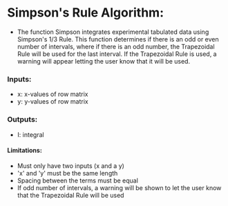 # Simpson's Rule Algorithm:
- The function Simpson integrates experimental tabulated data using Simpson's 1/3 Rule. This function determines if there is an odd or even number of intervals, where if there is an odd number, the Trapezoidal Rule will be used for the last interval. If the Trapezoidal Rule is used, a warning will appear letting the user know that it will be used.

### Inputs:
- x: x-values of row matrix
- y: y-values of row matrix

### Outputs:
- I: integral

#### Limitations: 
- Must only have two inputs (x and a y)
- 'x' and 'y' must be the same length
- Spacing between the terms must be equal
- If odd number of intervals, a warning will be shown to let the user know that the Trapezoidal Rule will be used
